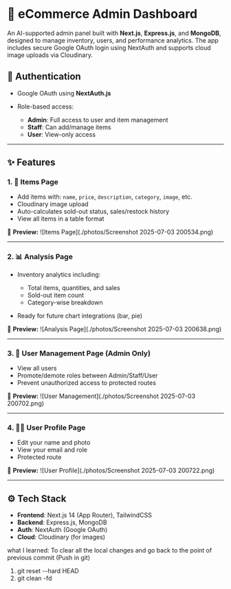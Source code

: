 # 🛒 eCommerce Admin Dashboard

An AI-supported admin panel built with **Next.js**, **Express.js**, and **MongoDB**, designed to manage inventory, users, and performance analytics. The app includes secure Google OAuth login using NextAuth and supports cloud image uploads via Cloudinary.

## 🔐 Authentication

* Google OAuth using **NextAuth.js**
* Role-based access:

  * **Admin**: Full access to user and item management
  * **Staff**: Can add/manage items
  * **User**: View-only access

---

## ✨ Features

### 1. 🧾 Items Page

* Add items with: `name`, `price`, `description`, `category`, `image`, etc.
* Cloudinary image upload
* Auto-calculates sold-out status, sales/restock history
* View all items in a table format

📸 **Preview:**
![Items Page](./photos/Screenshot 2025-07-03 200534.png)

---

### 2. 📊 Analysis Page

* Inventory analytics including:

  * Total items, quantities, and sales
  * Sold-out item count
  * Category-wise breakdown
* Ready for future chart integrations (bar, pie)

📸 **Preview:**
![Analysis Page](./photos/Screenshot 2025-07-03 200638.png)

---

### 3. 👥 User Management Page (Admin Only)

* View all users
* Promote/demote roles between Admin/Staff/User
* Prevent unauthorized access to protected routes

📸 **Preview:**
![User Management](./photos/Screenshot 2025-07-03 200702.png)

---

### 4. 🙋‍♂️ User Profile Page

* Edit your name and photo
* View your email and role
* Protected route

📸 **Preview:**
![User Profile](./photos/Screenshot 2025-07-03 200722.png)

---

## ⚙️ Tech Stack

* **Frontend**: Next.js 14 (App Router), TailwindCSS
* **Backend**: Express.js, MongoDB
* **Auth**: NextAuth (Google OAuth)
* **Cloud**: Cloudinary (for images)




what I learned: 
To clear all the local changes and go back to the point of previous commit (Push in git)
1. git reset --hard HEAD
2. git clean -fd
